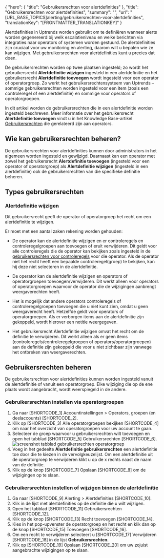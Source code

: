 {
  "hero": {
    "title": "Gebruikersrechten voor alertdefinities"
  },
  "title": "Gebruikersrechten voor alertdefinities",
  "summary": "",
  "url": "[URL_BASE_TOPICS]alerting/gebruikersrechten-voor-alertdefinities",
  "translationKey": "[FRONTMATTER_TRANSLATIONKEY]"
}

Alertdefinities in Uptrends worden gebruikt om te definiëren wanneer alerts worden gegenereerd bij welk escalatieniveau en welke berichten via integraties naar operators of systemen worden gestuurd. De alertdefinities zijn cruciaal voor uw monitoring en alerting, daarom wilt u bepalen wie ze kan wijzigen. Met gebruikersrechten voor alertdefinities kunt u precies dat doen.

De gebruikersrechten worden op twee plaatsen ingesteld; zo wordt het gebruikersrecht **Alertdefinitie wijzigen** ingesteld in een alertdefinitie en het gebruikersrecht **Alertdefinitie toevoegen** wordt ingesteld voor een operator of operatorgroep. Zo werkt het gebruikersrechtensysteem van Uptrends – sommige gebruikersrechten worden ingesteld voor een item (zoals een controleregel of een alertdefinitie) en sommige voor operators of operatorgroepen. 

In dit artikel worden de gebruikersrechten die in een alertdefinitie worden ingesteld beschreven. Meer informatie over het gebruikersrecht **Alertdefinitie toevoegen** vindt u in het Knowledge Base-artikel [Gebruikersrechten]([LINK_URL_1]) die gerelateerd zijn aan operators.

## Wie kan gebruikersrechten beheren?

De gebruikersrechten voor alertdefinities kunnen door administrators in het algemeen worden ingesteld en gewijzigd.
Daarnaast kan een operator met zowel het gebruikersrecht **Alertdefinitie toevoegen** (ingesteld voor een operator of operatorgroep) als **Alertdefinitie wijzigen** (ingesteld in een alertdefinitie) ook de gebruikersrechten van die specifieke definitie beheren. 

## Types gebruikersrechten

### Alertdefinitie wijzigen

Dit gebruikersrecht geeft de operator of operatorgroep het recht om een alertdefinitie te wijzigen.

Er moet met een aantal zaken rekening worden gehouden:

- De operator kan de alertdefinitie wijzigen en er controleregels en controleregelgroepen aan toevoegen of eruit verwijderen. Dit geldt voor alle controleregels die de operator kan bekijken zoals ingesteld in de [gebruikersrechten voor controleregels]([LINK_URL_2]) voor die operator. Als de operator niet het recht heeft een bepaalde controleregel(groep) te bekijken, kan hij deze niet selecteren in de alertdefinitie.

- De operator kan de alertdefinitie wijzigen en operators of operatorgroepen toevoegen/verwijderen. Dit werkt alleen voor operators of operatorgroepen waarvoor de operator die de wijzigingen aanbrengt weergaverechten heeft. 

- Het is mogelijk dat andere operators controleregels of controleregelgroepen toevoegen die u niet kunt zien, omdat u geen weergaverecht heeft. Hetzelfde geldt voor operators of operatorgroepen. Als er verborgen items aan de alertdefinitie zijn gekoppeld, wordt hierover een notitie weergegeven.

- Het gebruikersrecht Alertdefinitie wijzigen omvat het recht om de definitie te verwijderen. Dit werkt alleen als er geen items (controleregels/controleregelgroepen of operators/operatorgroepen) aan de definitie zijn gekoppeld die voor u niet zichtbaar zijn vanwege het ontbreken van weergaverechten.

## Gebruikersrechten beheren

De gebruikersrechten voor alertdefinities kunnen worden ingesteld vanuit de alertdefinitie of vanuit een operatorgroep. Elke wijziging die op de ene plaats wordt aangebracht, wordt weerspiegeld in de andere.
### Gebruikersrechten instellen via operatorgroepen

1. Ga naar [SHORTCODE_1] Accountinstellingen > Operators, groepen (en deelaccounts) [SHORTCODE_2].
2. Klik op [SHORTCODE_3] Alle operatorgroepen bekijken [SHORTCODE_4] om naar het overzicht van operatorgroepen voor uw account te gaan.
3. Selecteer de groep waarvoor u gebruikersrechten wilt toevoegen en open het tabblad [SHORTCODE_5] Gebruikersrechten  [SHORTCODE_6].
   ![screenshot tabblad gebruikersrechten operatorgroep]([LINK_URL_3])
4. Voeg in het gedeelte **Alertdefinitie gebruikersrechten** een alertdefinitie toe door die te kiezen in de vervolgkeuzelijst. Om een alertdefinitie uit de operatorgroep te verwijderen klikt u op de x rechts naast de naam van de definitie.
5. Klik op de knop [SHORTCODE_7] Opslaan [SHORTCODE_8] om de wijzigingen op te slaan.

### Gebruikersrechten instellen of wijzigen binnen de alertdefinitie

1. Ga naar [SHORTCODE_9] Alerting > Alertdefinities [SHORTCODE_10].
2. Klik in de lijst met alertdefinities op de definitie die u wilt wijzigen.
3. Open het tabblad [SHORTCODE_11] Gebruikersrechten [SHORTCODE_12].
4. Klik op de knop [SHORTCODE_13] Recht toevoegen [SHORTCODE_14].
5. Kies in het pop-upvenster de operatorgroep en het recht en klik dan op de knop [SHORTCODE_15] Toevoegen [SHORTCODE_16].
6. Om een recht te verwijderen selecteert u [SHORTCODE_17] Verwijderen [SHORTCODE_18] in de lijst **Gebruikersrechten**.
7. Klik op [SHORTCODE_19] Opslaan [SHORTCODE_20] om uw zojuist aangebrachte wijzigingen op te slaan.